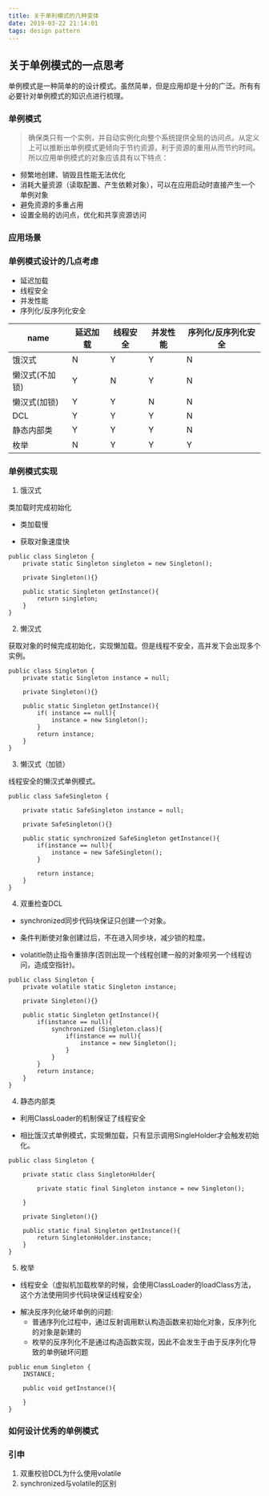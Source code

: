 ```yaml
---
title: 关于单利模式的几种变体
date: 2019-03-22 21:14:01
tags: design pattern
---
```

## 关于单例模式的一点思考

单例模式是一种简单的的设计模式。虽然简单，但是应用却是十分的广泛。所有有必要针对单例模式的知识点进行梳理。

### 单例模式

>确保类只有一个实例，并自动实例化向整个系统提供全局的访问点。从定义上可以推断出单例模式更倾向于节约资源，利于资源的重用从而节约时间。所以应用单例模式的对象应该具有以下特点：

+ 频繁地创建、销毁且性能无法优化
+ 消耗大量资源（读取配置、产生依赖对象），可以在应用启动时直接产生一个单例对象
+ 避免资源的多重占用 
+ 设置全局的访问点，优化和共享资源访问

### 应用场景

### 单例模式设计的几点考虑
+ 延迟加载
+ 线程安全
+ 并发性能
+ 序列化/反序列化安全


| name | 延迟加载 | 线程安全 | 并发性能 | 序列化/反序列化安全 |
| ------------- | ------------- | ------------- | ------------- | ------------- |
| 饿汉式 | N | Y | Y | N |
| 懒汉式(不加锁) | Y | N | Y | N |
| 懒汉式(加锁) | Y | Y | N | N |
| DCL | Y | Y | Y | N |
| 静态内部类 | Y | Y | Y | N |
| 枚举 | N | Y | Y | Y |


### 单例模式实现
1. 饿汉式

类加载时完成初始化

- 类加载慢

- 获取对象速度快


```
public class Singleton {
    private static Singleton singleton = new Singleton();

    private Singleton(){}

    public static Singleton getInstance(){
        return singleton;
    }
}
```
2. 懒汉式

获取对象的时候完成初始化，实现懒加载。但是线程不安全，高并发下会出现多个实例。
```
public class Singleton {
    private static Singleton instance = null;

    private Singleton(){}

    public static Singleton getInstance(){
        if( instance == null){
            instance = new Singleton();
        }
        return instance;
    }
}
```

3. 懒汉式（加锁）

线程安全的懒汉式单例模式。

```
public class SafeSingleton {

    private static SafeSingleton instance = null;

    private SafeSingleton(){}

    public static synchronized SafeSingleton getInstance(){
        if(instance == null){
            instance = new SafeSingleton();
        }

        return instance;
    }
}
```
4. 双重检查DCL

- synchronized同步代码块保证只创建一个对象。

- 条件判断使对象创建过后，不在进入同步块，减少锁的粒度。

- volatitle防止指令重排序(否则出现一个线程创建一般的对象呗另一个线程访问，造成空指针)。


```
public class Singleton {
    private volatile static Singleton instance;

    private Singleton(){}

    public static Singleton getInstance(){
        if(instance == null){
            synchronized (Singleton.class){
                if(instance == null){
                    instance = new Singleton();
                }
            }
        }
        return instance;
    }
}
```


4. 静态内部类

- 利用ClassLoader的机制保证了线程安全

- 相比饿汉式单例模式，实现懒加载，只有显示调用SingleHolder才会触发初始化。

```
public class Singleton {

    private static class SingletonHolder{

        private static final Singleton instance = new Singleton();

    }

    private Singleton(){}

    public static final Singleton getInstance(){
        return SingletonHolder.instance;
    }
}
```

5. 枚举

- 线程安全（虚拟机加载枚举的时候，会使用ClassLoader的loadClass方法，这个方法使用同步代码块保证线程安全）

* 解决反序列化破坏单例的问题:
   - 普通序列化过程中，通过反射调用默认构造函数来初始化对象，反序列化的对象是新建的
   - 枚举的反序列化不是通过构造函数实现，因此不会发生于由于反序列化导致的单例破坏问题


```
public enum Singleton {
    INSTANCE;

    public void getInstance(){

    }
}
```



### 如何设计优秀的单例模式

### 引申
1. 双重校验DCL为什么使用volatile
2. synchronized与volatile的区别





